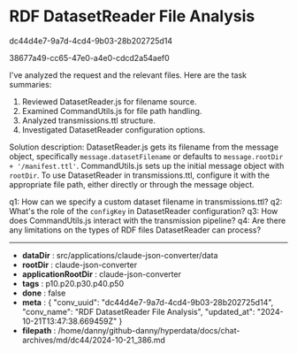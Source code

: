# RDF DatasetReader File Analysis

dc44d4e7-9a7d-4cd4-9b03-28b202725d14

38677a49-cc65-47e0-a4e0-cdcd2a54aef0

 I've analyzed the request and the relevant files. Here are the task summaries:

1. Reviewed DatasetReader.js for filename source.
2. Examined CommandUtils.js for file path handling.
3. Analyzed transmissions.ttl structure.
4. Investigated DatasetReader configuration options.

Solution description:
DatasetReader.js gets its filename from the message object, specifically `message.datasetFilename` or defaults to `message.rootDir + '/manifest.ttl'`. CommandUtils.js sets up the initial message object with `rootDir`. To use DatasetReader in transmissions.ttl, configure it with the appropriate file path, either directly or through the message object.

q1: How can we specify a custom dataset filename in transmissions.ttl?
q2: What's the role of the `configKey` in DatasetReader configuration?
q3: How does CommandUtils.js interact with the transmission pipeline?
q4: Are there any limitations on the types of RDF files DatasetReader can process?

---

* **dataDir** : src/applications/claude-json-converter/data
* **rootDir** : claude-json-converter
* **applicationRootDir** : claude-json-converter
* **tags** : p10.p20.p30.p40.p50
* **done** : false
* **meta** : {
  "conv_uuid": "dc44d4e7-9a7d-4cd4-9b03-28b202725d14",
  "conv_name": "RDF DatasetReader File Analysis",
  "updated_at": "2024-10-21T13:47:38.669459Z"
}
* **filepath** : /home/danny/github-danny/hyperdata/docs/chat-archives/md/dc44/2024-10-21_386.md